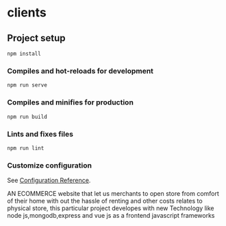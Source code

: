 # clients

## Project setup
```
npm install
```

### Compiles and hot-reloads for development
```
npm run serve
```

### Compiles and minifies for production
```
npm run build
```

### Lints and fixes files
```
npm run lint
```

### Customize configuration
See [Configuration Reference](https://cli.vuejs.org/config/).


AN ECOMMERCE website that let us merchants to open store from comfort of their home with out the hassle of renting and other costs relates to physical store, this particular project developes with new Technology like node js,mongodb,express and vue js as a frontend javascript frameworks
